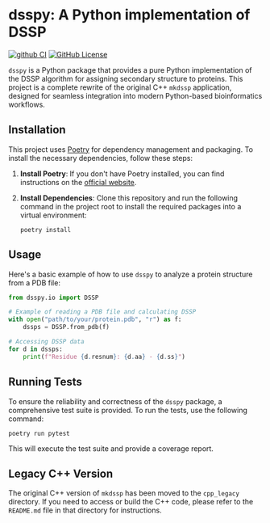# dsspy: A Python implementation of DSSP

[![github CI](https://github.com/pdb-redo/dssp/actions/workflows/cmake-multi-platform.yml/badge.svg)](https://github.com/pdb-redo/dssp/actions)
[![GitHub License](https://img.shields.io/github/license/pdb-redo/dssp)](https://github.com/pdb-redo/dssp/LICENSE)

`dsspy` is a Python package that provides a pure Python implementation of the DSSP algorithm for assigning secondary structure to proteins. This project is a complete rewrite of the original C++ `mkdssp` application, designed for seamless integration into modern Python-based bioinformatics workflows.

## Installation

This project uses [Poetry](https://python-poetry.org/) for dependency management and packaging. To install the necessary dependencies, follow these steps:

1.  **Install Poetry**:
    If you don't have Poetry installed, you can find instructions on the [official website](https://python-poetry.org/docs/#installation).

2.  **Install Dependencies**:
    Clone this repository and run the following command in the project root to install the required packages into a virtual environment:
    ```console
    poetry install
    ```

## Usage

Here's a basic example of how to use `dsspy` to analyze a protein structure from a PDB file:

```python
from dsspy.io import DSSP

# Example of reading a PDB file and calculating DSSP
with open("path/to/your/protein.pdb", "r") as f:
    dssps = DSSP.from_pdb(f)

# Accessing DSSP data
for d in dssps:
    print(f"Residue {d.resnum}: {d.aa} - {d.ss}")

```

## Running Tests

To ensure the reliability and correctness of the `dsspy` package, a comprehensive test suite is provided. To run the tests, use the following command:

```console
poetry run pytest
```

This will execute the test suite and provide a coverage report.

## Legacy C++ Version

The original C++ version of `mkdssp` has been moved to the `cpp_legacy` directory. If you need to access or build the C++ code, please refer to the `README.md` file in that directory for instructions.
